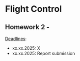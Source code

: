 # Flight Control

## Homework 2 -

<u>Deadlines</u>:

- xx.xx.2025: X
- xx.xx.2025: Report submission
